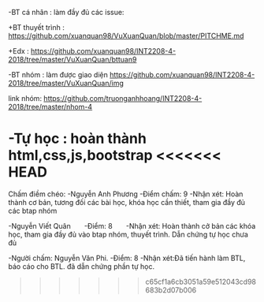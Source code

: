 -BT cá nhân : làm đầy đủ các issue:

+BT thuyết trình :
https://github.com/xuanquan98/VuXuanQuan/blob/master/PITCHME.md

+Edx :
https://github.com/xuanquan98/INT2208-4-2018/tree/master/VuXuanQuan/bttuan9


-BT nhóm : làm được giao diện
https://github.com/xuanquan98/INT2208-4-2018/tree/master/VuXuanQuan/img

link nhóm: https://github.com/truonganhhoang/INT2208-4-2018/tree/master/nhom-4

-Tự học : hoàn thành html,css,js,bootstrap 
<<<<<<< HEAD
=======

Chấm điềm chéo:
-Nguyễn Anh Phương
-Điểm chấm: 9
-Nhận xét: Hoàn thành cơ bản, tương đối các bài học, khóa học cần thiết, tham gia đầy đủ các btap nhóm


-Nguyễn Viết Quân
       -Điểm: 8
       -Nhận xét: Hoàn thành cở bản các khóa học, tham gia đầy đủ vào btap nhóm, thuyết trình. Dẫn chứng tự học chưa đủ 

-Người chấm: Nguyễn Văn Phi.
-Điểm: 8
-Nhận xét:Đã tiến hành làm BTL, báo cáo cho BTL. đã dẫn chứng phần tự học.

>>>>>>> c65cf1a6cb3051a59e512043cd98683b2d07b006
